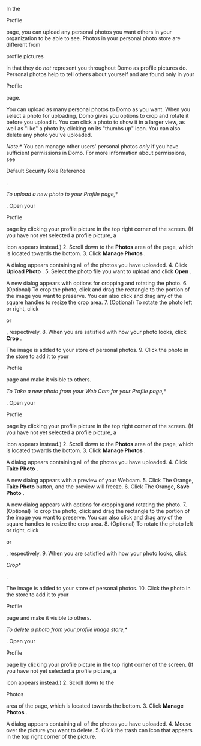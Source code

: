 

In the

Profile

page, you can upload any personal photos you want others in your organization to be able to see. Photos in your personal photo store are different from

profile pictures

in that they do
 *not*
 represent you throughout Domo as profile pictures do. Personal photos help to tell others about yourself and are found only in your

Profile

page.

You can upload as many personal photos to Domo as you want. When you select a photo for uploading, Domo gives you options to crop and rotate it before you upload it. You can click a photo to show it in a larger view, as well as "like" a photo by clicking on its "thumbs up" icon. You can also delete any photo you've uploaded.

*Note:**
 You can manage other users' personal photos
 *only*
 if you have sufficient permissions in Domo. For more information about permissions, see

Default Security Role Reference

.

*To upload a new photo to your Profile page,**

. Open your

Profile

page by clicking your profile picture in the top right corner of the screen. (If you have not yet selected a profile picture, a

icon appears instead.)
2. Scroll down to the
 **Photos**
 area of the page, which is located towards the bottom.
3. Click
 **Manage Photos**
 .


 A dialog appears containing all of the photos you have uploaded.
4. Click
 **Upload Photo**
 .
5. Select the photo file you want to upload and click
 **Open**
 .


 A new dialog appears with options for cropping and rotating the photo.
6. (Optional) To crop the photo, click and drag the rectangle to the portion of the image you want to preserve. You can also click and drag any of the square handles to resize the crop area.
7. (Optional) To rotate the photo left or right, click

or

, respectively.
8. When you are satisfied with how your photo looks, click
 **Crop**
 .


 The image is added to your store of personal photos.
9. Click the photo in the store to add it to your

Profile

page and make it visible to others.

*To Take a new photo from your Web Cam for your Profile page,**

. Open your

Profile

page by clicking your profile picture in the top right corner of the screen. (If you have not yet selected a profile picture, a

icon appears instead.)
2. Scroll down to the
 **Photos**
 area of the page, which is located towards the bottom.
3. Click
 **Manage Photos**
 .


 A dialog appears containing all of the photos you have uploaded.
4. Click
 **Take**
**Photo**
 .


 A new dialog appears with a preview of your Webcam.
5. Click The Orange,
 **Take Photo**
 button, and the preview will freeze.
6. Click The Orange,
 **Save Photo**
 .


 A new dialog appears with options for cropping and rotating the photo.
7. (Optional) To crop the photo, click and drag the rectangle to the portion of the image you want to preserve. You can also click and drag any of the square handles to resize the crop area.
8. (Optional) To rotate the photo left or right, click

or

, respectively.
9. When you are satisfied with how your photo looks, click

*Crop**

.


 The image is added to your store of personal photos.
10. Click the photo in the store to add it to your

Profile

page and make it visible to others.

*To delete a photo from your profile image store,**

. Open your

Profile

page by clicking your profile picture in the top right corner of the screen. (If you have not yet selected a profile picture, a

icon appears instead.)
2. Scroll down to the

Photos

area of the page, which is located towards the bottom.
3. Click
 **Manage Photos**
 .


 A dialog appears containing all of the photos you have uploaded.
4. Mouse over the picture you want to delete.
5. Click the trash can icon that appears in the top right corner of the picture.


